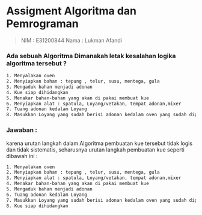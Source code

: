 # Assigment Algoritma dan Pemrograman

> NIM  : E31200844
> Nama : Lukman Afandi


### Ada sebuah Algoritma Dimanakah letak kesalahan logika algoritma tersebut ?

 ```sh
1. Menyalakan oven
2. Menyiapkan bahan : tepung , telur, susu, mentega, gula
3. Mengaduk bahan menjadi adonan
4. Kue siap dihidangkan
5. Menakar bahan-bahan yang akan di pakai membuat kue
6. Menyiapkan alat : spatula, Loyang/vetakan, tempat adonan,mixer
7. Tuang adonan kedalam Loyang
8. Masukkan Loyang yang sudah berisi adonan kedalam oven yang sudah dipanaskan selama 20 menit dengan suhu 150 derajat. Oven selama 45 menit
```

 

### Jawaban :
 karena urutan langkah dalam Algoritma pembuatan kue tersebut tidak logis dan tidak sistematis, 
 seharusnya urutan langkah pembuatan kue seperti dibawah ini : 
 
  ```sh
1. Menyalakan oven
2. Menyiapkan bahan : tepung , telur, susu, mentega, gula
3. Menyiapkan alat : spatula, Loyang/vetakan, tempat adonan,mixer
4. Menakar bahan-bahan yang akan di pakai membuat kue
5. Mengaduk bahan menjadi adonan
6. Tuang adonan kedalam Loyang
7. Masukkan Loyang yang sudah berisi adonan kedalam oven yang sudah dipanaskan selama 20 menit dengan suhu 150 derajat. Oven selama 45 menit
8. Kue siap dihidangkan
```
